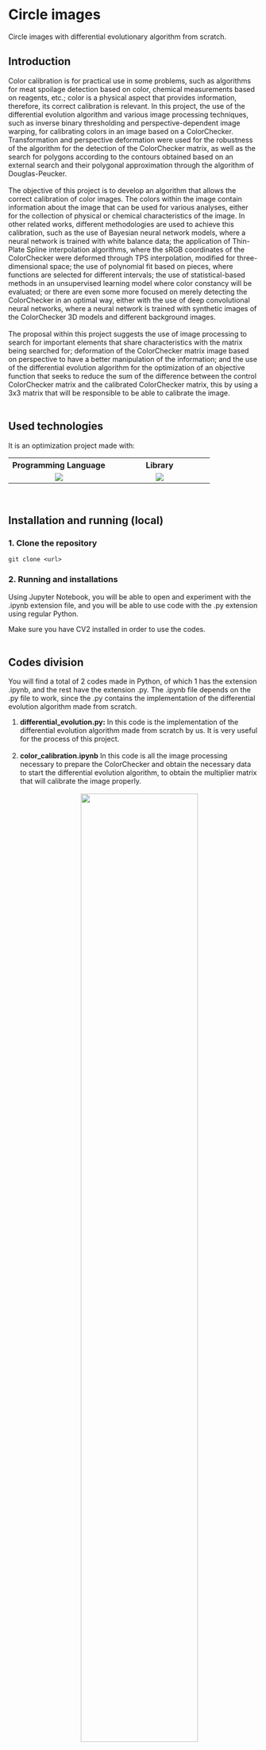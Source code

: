 <h1><b>Circle images</b></h1>

Circle images with differential evolutionary algorithm from scratch.<br>

<h2><b>Introduction</b></h2>

Color calibration is for practical use in some problems, such as algorithms for meat spoilage detection based on color, chemical measurements based on reagents, etc.; color is a physical aspect that provides information, therefore, its correct calibration is relevant. In this project, the use of the differential evolution algorithm and various image processing techniques, such as inverse binary thresholding and perspective-dependent image warping, for calibrating colors in an image based on a ColorChecker. Transformation and perspective deformation were used for the robustness of the algorithm for the detection of the ColorChecker matrix, as well as the search for polygons according to the contours obtained based on an external search and their polygonal approximation through the algorithm of Douglas-Peucker.<br><br>
The objective of this project is to develop an algorithm that allows the correct calibration of color images. The colors within the image contain information about the image that can be used for various analyses, either for the collection of physical or chemical characteristics of the image. In other related works, different methodologies are used to achieve this calibration, such as the use of Bayesian neural network models, where a neural network is trained with white balance data; the application of Thin-Plate Spline interpolation algorithms, where the sRGB coordinates of the ColorChecker were deformed through TPS interpolation, modified for three-dimensional space; the use of polynomial fit based on pieces, where functions are selected for different intervals; the use of statistical-based methods in an unsupervised learning model where color constancy will be evaluated; or there are even some more focused on merely detecting the ColorChecker in an optimal way, either with the use of deep convolutional neural networks, where a neural network is trained with synthetic images of the ColorChecker 3D models and different background images.<br><br>
The proposal within this project suggests the use of image processing to search for important elements that share characteristics with the matrix being searched for; deformation of the ColorChecker matrix image based on perspective to have a better manipulation of the information; and the use of the differential evolution algorithm for the optimization of an objective function that seeks to reduce the sum of the difference between the control ColorChecker matrix and the calibrated ColorChecker matrix, this by using a 3x3 matrix that will be responsible to be able to calibrate the image.<br><br>

<h2><b>Used technologies</b></h2>

It is an optimization project made with:

<table align="center">
    <tr>
        <th align="center" style="text-align: center" width="50%">
            Programming Language
        </th>
        <th align="center" style="text-align: center" width="50%">
            Library
        </th>
    </tr>
    <tr>
        <td align="center" width="50%">
            <img src="https://img.shields.io/badge/python-blue.svg?style=for-the-badge&logo=python&logoColor=white">
        </td>
        <td align="center" width="50%">
            <img src="https://img.shields.io/badge/cv2-ab33c6.svg?style=for-the-badge">
        </td>
    </tr>
</table>
<br>

<h2><b>Installation and running (local)</b></h2>

### 1. Clone the repository
```
git clone <url>
```

### 2. Running and installations
Using Jupyter Notebook, you will be able to open and experiment with the .ipynb extension file, and you will be able to use code with the .py extension using regular Python.

Make sure you have CV2 installed in order to use the codes.
<br><br>

<h2><b>Codes division</b></h2>

You will find a total of 2 codes made in Python, of which 1 has the extension .ipynb, and the rest have the extension .py. The .ipynb file depends on the .py file to work, since the .py contains the implementation of the differential evolution algorithm made from scratch.

<ol>
    <li>
        <b>differential_evolution.py:</b>
        In this code is the implementation of the differential evolution algorithm made from scratch by us. It is very useful for the process of this project.<br><br>
    </li>
    <li>
        <b>color_calibration.ipynb</b> In this code is all the image processing necessary to prepare the ColorChecker and obtain the necessary data to start the differential evolution algorithm, to obtain the multiplier matrix that will calibrate the image properly.<br><br>
        <div align="center">
            <img width="70%" src="https://github.com/ASASauqui/Color-calibration/blob/main/readme_images/codes/1.png?raw=true" />
            <p>Images comparison.</p>
        </div>
    </li>
</ol>
<br>

<h2><b>Folders division</b></h2>

In total there are 2 folders, the one with the name "datasets" and the one with the name "manuscript".

<ol>
    <li>
        <b>datasets:</b> In the "datasets" folder we have images, either of the control matrix and the images that we want to calibrate. The "control_color_checker.jpg" and "c.jpg" images are our control matrices that have an adequate calibration in a good lighting environment, and the other images are to test the algorithm.<br><br>
    </li>
    <li>
        <b>manuscript:</b> In the "manuscript" folder there is an IEEE format manuscript that explains in detail the methodology of this project. If you want to know more, read this article.
    </li>
</ol>
<br>

<h2><b>Methodology</b></h2>

Below is a full explanation of the methodology used.

<h3><b>1. Color matrix extraction</b></h3>
<ul>
    <li>
        <b>A. Load images</b><br>
        Firstly, you need to load the two images to be used, the image that contains the control matrix and another image which will contain the same matrix, but in a different context (different lighting and position). Once these images are loaded, you can proceed to extract the color matrix.<br><br>
        <div align="center">
            <img width="50%" src="https://github.com/ASASauqui/Color-calibration/blob/main/readme_images/methodology/1.png?raw=true" />
            <p>Control matrix and the image to calibrate.</p>
        </div><br>
    </li>
    <li>
        <b>B. Cut matrix</b><br>
        This is a method that receives the image where the color matrix is located, which you want to cut in order to extract the information. This method must be applied for both images.<br><br>
        Firstly, the area of the image (height x width) is obtained, this for later steps. In order to do a good image processing, the image must be transformed to a gray scale, and after that apply an inverse binary thresholding, it has to be inverse so that the matrix is taken with values of 1, otherwise it will take parts that are not wanted.<br><br>
        <div align="center">
            <img width="50%" src="https://github.com/ASASauqui/Color-calibration/blob/main/readme_images/methodology/2.png?raw=true" />
            <p>Inversely thresholded images.</p>
        </div><br>
        Once this thresholding has been applied, an algorithm must be applied to search for the contours present in the image, but, since it is only desired to find the matrix in its entirety, this search for contours has to be for those external contours that do not belong to another contour, that is, look for contours that do not depend on others. With this, the matrix can be isolated for later location.<br><br>
        Once all the possible contours have been obtained, the following must be applied for each of them:<br><br>
        <ol>
            <li>
                Get the area of the contour.
            </li>
            <li>
                Calculate the perimeter of the contour by calculating the length of the curve:
                <p align="center">
                    Ɛ = 0.018 * Arc Length of the contour
                </p>
                Where Ɛ is the precision to compute a figure approximation.<br>
            </li>
            <li>
                Approximate a curve polygon or polygon with another curve/polygon with fewer vertices, so that the distance between them is less than or equal to the specified precision. This is done by using the Douglas-Peucker algorithm. With this you can find the number of vertices of the polygon.
            </li>
            <li>
                Once the number of vertices of the contour is obtained, those contours that are not suitable to be a matrix can be cleaned, those that are must have 4 vertices to comply with the shape of a rectangle. In addition, it must be verified that the area of said contour is greater than 1% of the total area of the image, this to eliminate tiny garbage contours that are usually generated in the search step for external contours. Now, the normal thing is that the contour of the largest area of the image that meets these conditions must be the color matrix, since the other contours do not have that shape or considerable size.
            </li>
        </ol><br>
        Having found the best candidate (which should be the color matrix), we can proceed to the image transformation part of the matrix.<br><br>
        <div align="center">
            <img width="50%" src="https://github.com/ASASauqui/Color-calibration/blob/main/readme_images/methodology/3.png?raw=true" />
            <p>ColorChecker detected.</p>
        </div><br>
    </li>
</ul>

<h3><b>2. Transformation of the matrix</b></h3>

A deformation process will be applied to the matrix cut or extracted from the image so that, regardless of the angle at which said matrix is, it remains in a flat context for better manipulation for data extraction.<br><br>
Firstly, the coordinates of the vertices of said matrix must be arranged to your liking, in this case the order must be clockwise, starting from the upper left vertex, that is: Top-Left, Top-Right, Bottom-Right, Bottom-Left.<br><br>
Once these vertices are arranged in the desired order, the dimensions where the image of the deformed matrix will reside must be created. In this case, the distances between two points must be obtained, obtaining the width A and B, and the height A and B, this is because a perfect rectangle cannot always result, normally it will have the shape of a trapezoid.<br><br>
<div align="center">
    <img width="50%" src="https://latex.codecogs.com/svg.latex?;width_A=\sqrt{(BottomRight_x-BottomLeft_x)^2+(BottomRight_y-BottomLeft_y)^2}"/>
    <img width="50%" src="https://latex.codecogs.com/svg.latex?;width_B=\sqrt{(TopRight_x-TopLeft_x)^2+(TopRight_y-TopLeft_y)^2}"/>
    <img width="50%" src="https://latex.codecogs.com/svg.latex?;height_A=\sqrt{(TopRight_x-BottomRight_x)^2+(TopRight_y-BottomRight_y)^2}"/>
    <img width="50%" src="https://latex.codecogs.com/svg.latex?;height_B=\sqrt{(TopLeft_x-BottomLeft_x)^2+(TopLeft_y-BottomLeft_y)^2}"/>
</div><br>
As the final image is intended to be a rectangle that maintains the proportions of the matrix, the maximum value must be taken for each width and each height.<br><br>

<p align="center">
    𝑚𝑎𝑥𝑊𝑖𝑑𝑡ℎ = 𝑚𝑎𝑥(𝑤𝑖𝑑𝑡ℎ<sub>A</sub>, 𝑤𝑖𝑑𝑡ℎ<sub>B</sub>)<br>
    𝑚𝑎𝑥𝐻𝑒𝑖𝑔ℎ𝑡 = 𝑚𝑎𝑥(ℎ𝑒𝑖𝑔ℎ𝑡<sub>A</sub>, ℎ𝑒𝑖𝑔ℎ𝑡<sub>B</sub>)
</p><br>

Once the maximum height and width values are obtained, an array can be made with the dimensions of the new image, following the order of clockwise and starting from the top left. Here you must put the values in which each vertex will be.<br><br>

<p align="center">
    𝑁𝑒𝑤𝐼𝑚𝑎𝑔𝑒 = < [0,0], [𝑚𝑎𝑥𝑊𝑖𝑑𝑡ℎ − 1,0], [𝑚𝑎𝑥𝑊𝑖𝑑𝑡ℎ − 1, 𝑚𝑎𝑥𝐻𝑒𝑖𝑔ℎ𝑡 − 1], [0, 𝑚𝑎𝑥𝐻𝑒𝑖𝑔ℎ𝑡 − 1] >
</p><br>

Once the maximum height and width values are obtained, a perspective transformation can be performed with the original points and the destination points. Having this, a perspective transformation algorithm is performed in order to provide you with more information about the required information of the given image.<br><br>
<div align="center">
    <img width="50%" src="https://github.com/ASASauqui/Color-calibration/blob/main/readme_images/methodology/4.png?raw=true" />
    <p>Control matrix and matrix to be calibrated with the perspective transformation.
</p>
</div><br>
To finish, simply resize the image to 800x500 pixels, this to have a constant image size for data extraction, otherwise it may vary in size and affect the last process.<br><br>

<h3><b>3. Taking of colors</b></h3>

A matrix 'm' of the size of the color matrix is created, which has 4 rows and 6 columns, therefore, it will be 4x6 in size.<br><br>

<div align="center">
    <img src="https://latex.codecogs.com/svg.latex?m=\begin{bmatrix}R1&G1&B1\\R2&G2&B2\\...&...&...\\R6&G6&B6\end{bmatrix}"/>
</div><br>

You must determine in which position (x, y) you want to start to extract the colors in the image of the flat matrix, in this case it was taken: x = 50, y = 50. And each extraction square will have a height and width of 10 pixels.<br><br>
All you have to do is increase the 'x' and 'y' by 135 pixels and 124 pixels respectively. The color matrix is made up of 4 rows and 6 columns, from there they must be increased.<br><br>
The region of the square from x<sub>i</sub> to x<sub>i</sub> + width, and from y<sub>i</sub> to y<sub>i</sub> + height is extracted.<br><br>

<p align="center">
    𝐶𝑜𝑙𝑜𝑟 𝑟𝑒𝑔𝑖𝑜𝑛 = 𝑖𝑚𝑔[𝑦<sub>i</sub> : 𝑦<sub>i</sub> + ℎ𝑒𝑖𝑔ℎ𝑡, 𝑥<sub>i</sub> : 𝑥<sub>i</sub> + 𝑤𝑖𝑑𝑡ℎ]
</p>
<div align="center">
    <img width="50%" src="https://github.com/ASASauqui/Color-calibration/blob/main/readme_images/methodology/5.png?raw=true" />
    <p>Extracted color regions.</p>
</div><br>

And, subsequently, the median of the values of said region of the image is taken for the RGB regions.<br><br>

<p align="center">
    𝑀𝑒𝑑𝑖𝑎𝑛 𝑐𝑜𝑙𝑜𝑟 = < 𝑚𝑒𝑑𝑖𝑎𝑛(𝑐𝑜𝑙𝑜𝑟 𝑟𝑒𝑔𝑖𝑜𝑛<sub>R</sub>), 𝑚𝑒𝑑𝑖𝑎𝑛(𝑐𝑜𝑙𝑜𝑟 𝑟𝑒𝑔𝑖𝑜𝑛<sub>G</sub>), 𝑚𝑒𝑑𝑖𝑎𝑛(𝑐𝑜𝑙𝑜𝑟 𝑟𝑒𝑔𝑖𝑜𝑛<sub>B</sub>) >
</p><br>

Said average value of the region must be the color that represents the color boxed in the matrix image, an average could also be made, but in this case the median was better chosen. With this average color obtained, it must be added to the matrix 'm' in position 'i'.<br><br>

<p align="center">
    𝑚<sub>i</sub> = 𝑀𝑒𝑑𝑖𝑎𝑛 𝑐𝑜𝑙𝑜r
</p><br>

In this way you can extract the information from the matrix of an image. Once the two matrices have been made (one for each given image), both the control matrix 'C' and the matrix to be calibrated 'Mo' can be used for the image calibration process.<br><br>

<h2><b>3. Differential evolution</b></h2>

The differential evolution algorithm is a stochastic search algorithm, which works through a population of solutions called vectors, of the type:

<p align="center">
    𝑥 = < 𝑥<sub>1</sub> , 𝑥<sub>2</sub> , ... , 𝑥<sub>n</sub> >
</p><br>

This algorithm is useful to explore different search areas and gradually move the population to better regions in the search space, it is based on 3 important steps: mutation, crossover and selection of survivors.<br><br>
In the mutation, for each individual x<sub>i</sub>, another called v<sub>i</sub> is generated.<br>

<p align="center">
    𝑣<sub>i</sub> = 𝑥<sup>r1</sup> + 𝐹(𝑥<sup>r2</sup> − 𝑥<sup>r3</sup> )
</p><br>

Where F is a random number between 0 and 2.

Later, in the crossover, what is sought is to combine the original vector x<sub>i</sub> with the previously created v<sub>i</sub> for the emergence of another vector called u<sub>i</sub>. This combination is made interleaved from the index 0 to k, and the decision to take for u<sub>ik</sub> the x<sub>ij</sub> or the v<sub>ij</sub>, is made by means of a probability 'Cr', which in this case is 0.5.<br><br>

<div align="center">
    <img width="30%" src="https://github.com/ASASauqui/Color-calibration/blob/main/readme_images/math/1.svg?raw=true"/>
</div><br>

And finally, in the selection of survivors, the best individual between xi and ui is selected for a tournament, and the one who survives will be part of the next generation.<br><br>

<p align="center">
    𝑥<sub>i</sub> = 𝑏𝑒𝑠𝑡(𝑥<sub>i</sub> , 𝑢<sub>i</sub>)
</p><br>

<ul>
    <li>
        <b>A. Objective function</b><br>
        What is sought to do to solve this problem is to minimize the sum of the difference between the image of the control ColorChecker matrix (I<sub>1</sub>), and the product between the image of the ColorChecker matrix that is being calibrated (I<sub>2</sub>) with the proposed matrix 'm', this will be taken as the objective function that will serve in the differential evolution algorithm, only the difference will be absolute.<br><br>
        <div align="center">
            <img width="30%" src="https://github.com/ASASauqui/Color-calibration/blob/main/readme_images/math/2.svg?raw=true"/>
        </div><br>
    </li>
    <li>
        <b>B. Parameters</b><br>
        In this proposal, the representation of the population will be a vector of size 9, since what is sought is to optimize a 3x3 matrix 'm', which is what will be used to calibrate the image.<br><br>
        The bounds that will be used to limit the values proposed by the differential evolution algorithm range from -2 to 2, these values were taken since, when running this algorithm previously, it was possible to observe that they varied between these values, so they were selected. and they were put to improve the work of the algorithm.<br><br>
        The population size used was 30, with 1000 generations and a crossover probability of 0.5.<br><br>
    </li>
    <li>
        <b>C. Process</b><br>
        The differential evolution algorithm is called, and based on the array 'P' obtained, the function is called to calibrate the image based on the array 'P' transformed into the 3x3 matrix 'm'.<br><br>
        <p align="center">
            𝐶𝑎𝑙𝑖𝑏𝑟𝑎𝑡𝑒𝑑 𝐼𝑚𝑎𝑔𝑒 = 𝐼𝑚𝑎𝑔𝑒 𝑡𝑜 𝑐𝑎𝑙𝑖𝑏𝑟𝑎𝑡𝑒 ∙ m
        </p><br>
        Once this is done, the image is calibrated with respect to the matrix 'm' and the process is finished.<br><br>
    </li>
</ul>



<h2><b>4. Results</b></h2>

The proposed algorithm was run 100 times, where the following information could be collected.<br>

<div align="center">
    <img width="50%" src="https://github.com/ASASauqui/Color-calibration/blob/main/readme_images/results/1.png?raw=true" />
    <p>Result of 100 runs of the algorithm.</p>
</div><br>

Of those 100 given runs, the best result was run number 48, which obtained a fitness of 1284.0, corresponding to the matrix:<br><br>

<div width="50%" align="center">
    <img src="https://latex.codecogs.com/svg.latex?;\begin{bmatrix}1.4785&-0.1431&-0.10365\\0.0565&1.4331&-1.1011\\-0.2031&-0.1527&2.0\end{bmatrix}"/>
</div><br>

While the worst result of those 100 runs was attempt number 45, which obtained a fitness of 1295.0 whose matrix was:<br><br>

<div width="50%" align="center">
    <img src="https://latex.codecogs.com/svg.latex?;\begin{bmatrix}1.5273&-0.1431&-0.10365\\0.0565&1.4331&-1.1011\\-0.2031&-0.1527&2.0\end{bmatrix}"/>
</div><br>

As can be seen, the results of the extremes are almost identical, both in the fitness and in the matrix, it only varies in the value [0,0] of the matrix; this small difference caused an 11-point variation in fitness, which is very small.<br><br>

The mean and median of these 100 results are equivalent, the mean was 1288.57 and the median was 1288.0, only 0.57 difference, so this was the most obtained result. While the standard deviation indicates that there was not much variation between results, giving a deviation of 2.467.<br><br>

The calibrated images based on these calibration matrices compared with the original image are the following:<br>

<div align="center">
    <img width="70%" src="https://github.com/ASASauqui/Color-calibration/blob/main/readme_images/results/2.png?raw=true" />
    <p>Comparison of calibrated images.</p>
</div><br>

It can be seen that both the worst and the best solutions obtained very good results. The control matrix, being a digital image, seeks to make the colors more vivid by being 100% faithful to the original. Although a calibration that is identical to the control matrix was not achieved, very positive changes were made.<br><br>

The result matrices, in comparison with the control matrix and with the matrix that was sought to be calibrated at the beginning, are seen as follows:<br>

<div align="center">
    <img width="50%" src="https://github.com/ASASauqui/Color-calibration/blob/main/readme_images/results/3.png?raw=true" />
    <p>Comparison of calibrated matrix.</p>
</div><br>

As previously mentioned, both the worst and the best solutions have very good results, so there is not much change.<br><br>
